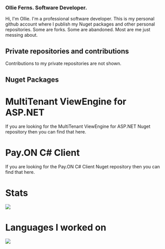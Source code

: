 ### Ollie Ferns. Software Developer.

Hi, I'm Ollie. I'm a professional software developer. This is my personal github account where I publish my Nuget packages and other
personal repositories. Some are forks. Some are abandoned. Most are me just messing about.


## Private repositories and contributions

Contributions to my private repositories are not shown.

## Nuget Packages

# MultiTenant ViewEngine for ASP.NET

If you are looking for the MultiTenant ViewEngine for ASP.NET Nuget repository then you can find that here.

# Pay.ON C# Client

If you are looking for the Pay.ON C# Client Nuget repository then you can find that here.


# Stats

<img src='https://github-readme-stats.vercel.app/api?username=oferns&&show_icons=true&title_color=ffffff&icon_color=bb2acf&text_color=daf7dc&bg_color=151515'/>



# Languages I worked on

<img src='https://github-readme-stats.vercel.app/api/top-langs/?username=oferns&theme=dark&hide_langs_below=1'/>
